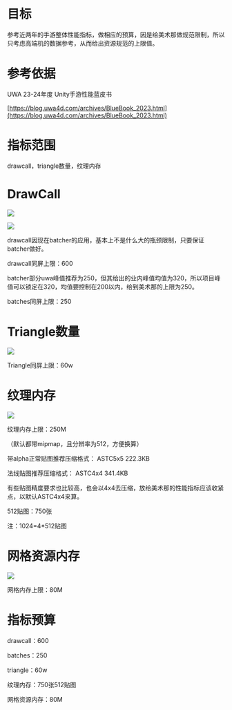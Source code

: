# 目标
参考近两年的手游整体性能指标，做相应的预算，因是给美术那做规范限制，所以只考虑高端机的数据参考，从而给出资源规范的上限值。

# 参考依据
UWA 23-24年度 Unity手游性能蓝皮书

[https://blog.uwa4d.com/archives/BlueBook_2023.html](https://blog.uwa4d.com/archives/BlueBook_2023.html)

# 指标范围
drawcall，triangle数量，纹理内存

# DrawCall
![](https://cdn.nlark.com/yuque/0/2024/png/46064633/1728629343059-9936f10a-a88f-4d1d-8854-31a01d503f49.png)

![](https://cdn.nlark.com/yuque/0/2024/png/46064633/1728630516180-87cfe7c3-5bd0-4386-bd94-9554d24b9f4a.png)

drawcall因现在batcher的应用，基本上不是什么大的瓶颈限制，只要保证batcher做好。

drawcall同屏上限：600

batcher部分uwa峰值推荐为250，但其给出的业内峰值均值为320，所以项目峰值可以锁定在320，均值要控制在200以内，给到美术那的上限为250。

batches同屏上限：250

# Triangle数量
![](https://cdn.nlark.com/yuque/0/2024/png/46064633/1728630505726-7d539b57-58f7-42f5-995e-0a0298ed047f.png)

Triangle同屏上限：60w

# 纹理内存
![](https://cdn.nlark.com/yuque/0/2024/png/46064633/1728631654456-afce53ab-13d3-46b6-bb90-aa68d5851621.png)

纹理内存上限：250M

（默认都带mipmap，且分辨率为512，方便换算）

带alpha正常贴图推荐压缩格式：   ASTC5x5     222.3KB

法线贴图推荐压缩格式：	            ASTC4x4     341.4KB

有些贴图精度要求也比较高，也会以4x4去压缩，放给美术那的性能指标应该收紧点，以默认ASTC4x4来算。

512贴图：750张

注：1024=4*512贴图

# 网格资源内存
![](https://cdn.nlark.com/yuque/0/2024/png/46064633/1728884116796-c9767899-f134-414f-89bc-17d6e4701eac.png)

网格内存上限：80M

# 指标预算
drawcall：600

batches：250

triangle：60w

纹理内存：750张512贴图

网格资源内存：80M

